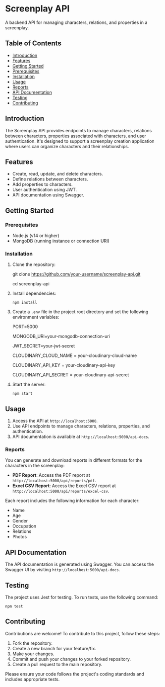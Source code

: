 # Screenplay API


A backend API for managing characters, relations, and properties in a screenplay.

## Table of Contents

- [Introduction](#introduction)
- [Features](#features)
- [Getting Started](#getting-started)
- [Prerequisites](#prerequisites)
- [Installation](#installation)
- [Usage](#usage)
- [Reports](#reports)
- [API Documentation](#api-documentation)
- [Testing](#testing)
- [Contributing](#contributing)

## Introduction

The Screenplay API provides endpoints to manage characters, relations between characters, properties associated with characters, and user authentication. It's designed to support a screenplay creation application where users can organize characters and their relationships.

## Features

- Create, read, update, and delete characters.
- Define relations between characters.
- Add properties to characters.
- User authentication using JWT.
- API documentation using Swagger.

## Getting Started

### Prerequisites

- Node.js (v14 or higher)
- MongoDB (running instance or connection URI)

### Installation

1. Clone the repository:


   git clone https://github.com/your-username/screenplay-api.git

   cd screenplay-api


2. Install dependencies: 

   `npm install`


3. Create a `.env` file in the project root directory and set the following environment variables:


   PORT=5000

   MONGODB_URI=your-mongodb-connection-uri

   JWT_SECRET=your-jwt-secret

   CLOUDINARY_CLOUD_NAME = your-cloudinary-cloud-name

   CLOUDINARY_API_KEY = your-cloudinary-api-key

   CLOUDINARY_API_SECRET = your-cloudinary-api-secret

4. Start the server:

   `npm start`



## Usage

1. Access the API at `http://localhost:5000`.
2. Use API endpoints to manage characters, relations, properties, and authentication.
3. API documentation is available at `http://localhost:5000/api-docs`.


### Reports

You can generate and download reports in different formats for the characters in the screenplay:

- **PDF Report**: Access the PDF report at `http://localhost:5000/api/reports/pdf`.
- **Excel CSV Report**: Access the Excel CSV report at `http://localhost:5000/api/reports/excel-csv`.

Each report includes the following information for each character:

- Name
- Age
- Gender
- Occupation
- Relations
- Photos



## API Documentation

The API documentation is generated using Swagger. You can access the Swagger UI by visiting `http://localhost:5000/api-docs`.


## Testing

The project uses Jest for testing. To run tests, use the following command:

`npm test`



## Contributing

Contributions are welcome! To contribute to this project, follow these steps:

1. Fork the repository.
2. Create a new branch for your feature/fix.
3. Make your changes.
4. Commit and push your changes to your forked repository.
5. Create a pull request to the main repository.

Please ensure your code follows the project's coding standards and includes appropriate tests.
